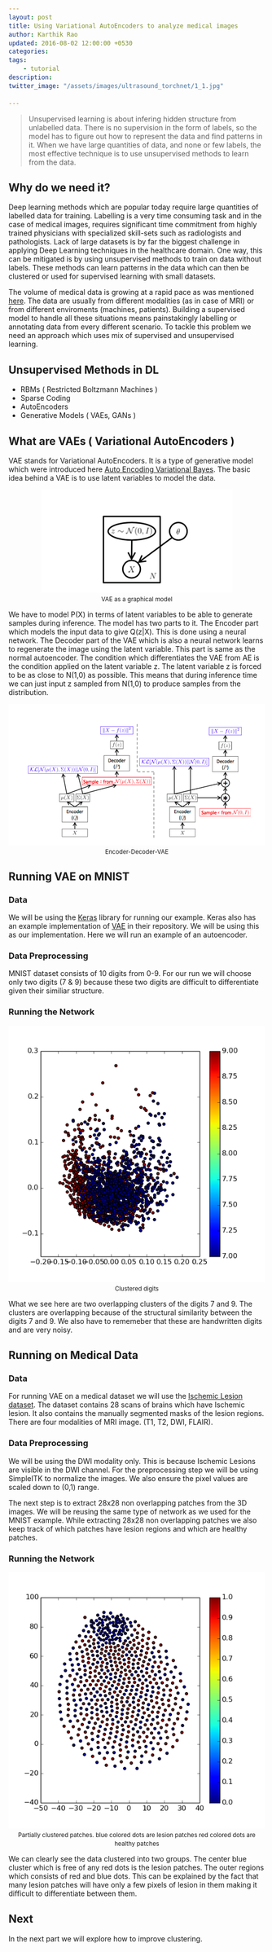 ```yaml
---
layout: post
title: Using Variational AutoEncoders to analyze medical images
author: Karthik Rao
updated: 2016-08-02 12:00:00 +0530
categories:
tags:
    - tutorial
description: 
twitter_image: "/assets/images/ultrasound_torchnet/1_1.jpg"

---
```


> Unsupervised learning is about infering hidden structure from unlabelled data. There is no supervision in the form of labels, so the model has to figure out how to represent the data and find patterns in it. When we have large quantities of data, and none or few labels, the most effective technique is to use unsupervised methods to learn from the data.

## Why do we need it?
Deep learning methods which are popular today require large quantities of labelled data for training. Labelling is a very time consuming task and in the case of medical images, requires significant time commitment from highly trained physicians with specialized skill-sets such as radiologists and pathologists. Lack of large datasets is by far the biggest challenge in applying Deep Learning techniques in the healthcare domain. One way, this can be mitigated is by using unsupervised methods to train on data without labels. These methods can learn patterns in the data which can then be clustered or used for supervised learning with small datasets.

The volume of medical data is growing at a rapid pace as was mentioned [here](http://blog.qure.ai/notes/on-qure-ai). The data are usually from different modalities (as in case of MRI) or from different enviroments (machines, patients). Building a supervised model to handle all these situations means painstakingly labelling or annotating data from every different scenario. To tackle this problem we need an approach which uses mix of supervised and unsupervised learning.

## Unsupervised Methods in DL
- RBMs ( Restricted Boltzmann Machines )
- Sparse Coding
- AutoEncoders
- Generative Models ( VAEs, GANs )

## What are VAEs ( Variational AutoEncoders )
VAE stands for Variational AutoEncoders. It is a type of generative model which were
introduced here [Auto Encoding Variational Bayes](http://arxiv.org/abs/1312.6114).
The basic idea behind a VAE is to use latent variables to model the data. 

<p align="center">
    <img src="/assets/images/vae/model.png" alt="U-Net Architecture">
    <br>
    <small> VAE as a graphical model </small>
</p>

We have to model P(X) in terms of latent variables to be able to generate samples during
inference.
The model has two parts to it. The Encoder part which models the input data to give Q(z|X).
This is done using a neural network. The Decoder part of the VAE which is also a neural
network learns to regenerate the image using the latent variable. This part is same as
the normal autoencoder. The condition which differentiates the VAE from AE is the condition
applied on the latent variable z. The latent variable z is forced to be as close to N(1,0) 
as possible. This means that during inference time we can just input z sampled from N(1,0)
to produce samples from the distribution.

<p align="center">
    <img src="/assets/images/vae/Encoder_Decoder_VAE.png" alt="U-Net Architecture">
    <br>
    <small> Encoder-Decoder-VAE </small>
</p>

## Running VAE on MNIST

### Data

We will be using the [Keras](https://keras.io) library for running our example. Keras also has an example implementation of [VAE](https://github.com/fchollet/keras/blob/master/examples/variational_autoencoder.py) in their repository. We will be using this as our implementation.
Here we will run an example of an autoencoder.

### Data Preprocessing

MNIST dataset consists of 10 digits from 0-9. For our run we will choose only two digits (7 & 9) because these two digits are difficult to differentiate given their similiar structure.

### Running the Network

<p align="center">
    <img src="/assets/images/vae/twonumbers.png" alt="U-Net Architecture">
    <br>
    <small> Clustered digits </small>
</p>

What we see here are two overlapping clusters of the digits 7 and 9. The clusters are overlapping because of the structural similarity between the digits 7 and 9. We also have to rememeber that these are handwritten digits and are very noisy. 

## Running on Medical Data

### Data

For running VAE on a medical dataset we will use the [Ischemic Lesion dataset](http://www.isles-challenge.org/ISLES2015/). The dataset contains 28 scans of brains which have Ischemic lesion. It also contains the manually segmented masks of the lesion regions. There are four modalities of MRI image. (T1, T2, DWI, FLAIR).

### Data Preprocessing

We will be using the DWI modality only. This is because Ischemic Lesions are visible in the DWI channel. For the preprocessing step we will be using SimpleITK to normalize the images. We also ensure the pixel values are scaled down to (0,1) range.

The next step is to extract 28x28 non overlapping patches from the 3D images. We will be reusing the same type of network as we used for the MNIST example. While extracting 28x28 non overlapping patches we also keep track of which patches have lesion regions and which are healthy patches.

### Running the Network

<p align="center">
    <img src="/assets/images/vae/bl.png" alt="U-Net Architecture">
    <br>
    <small> Partially clustered patches. blue colored dots are lesion patches red colored dots are healthy patches </small>
</p>

We can clearly see the data clustered into two groups. The center blue cluster which is free of any red dots is the lesion patches. The outer regions which consists of red and blue dots. This can be explained by the fact that many lesion patches will have only a few pixels of lesion in them making it difficult to differentiate between them.

## Next

In the next part we will explore how to improve clustering.
